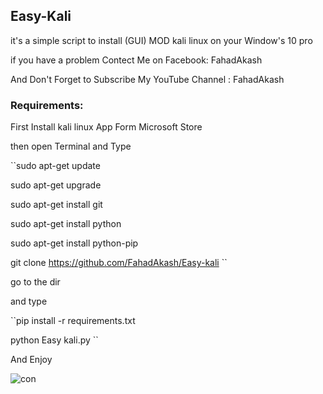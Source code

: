 ## Easy-Kali

it's a simple script to install (GUI) MOD kali linux on your Window's 10 pro

if you have a problem Contect Me on Facebook: FahadAkash

And Don't Forget to Subscribe My YouTube Channel : FahadAkash

### Requirements:

First Install kali linux App Form Microsoft Store

then open Terminal and Type

``sudo apt-get update

sudo apt-get upgrade 

sudo apt-get install git

sudo apt-get install python

sudo apt-get install python-pip

git clone https://github.com/FahadAkash/Easy-kali ``

go to the dir

and type 

``pip install -r requirements.txt

python Easy kali.py ``

And Enjoy 

![con](https://en.bloggif.com/tmp/59438dc696b6d8c766bf9000c4e0b82d/text.gif?1526313656)




